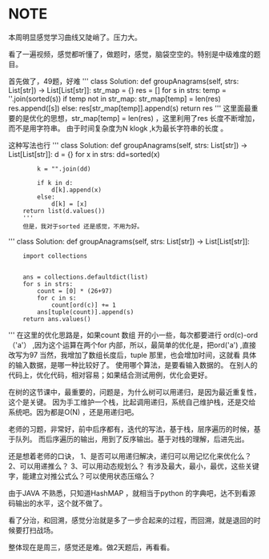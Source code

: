 # NOTE


本周明显感觉学习曲线又陡峭了。压力大。

看了一遍视频，感觉都听懂了，做题时，感觉，脑袋空空的。特别是中级难度的题目。

首先做了，49题，好难
'''
class Solution:
    def groupAnagrams(self, strs: List[str]) -> List[List[str]]:
        str_map = {}
        res = []
        for s in strs:
            temp = ''.join(sorted(s))
            if temp not in str_map:
                str_map[temp] = len(res)
                res.append([s])
            else:
                res[str_map[temp]].append(s)
        return res
'''
这里面最重要的是优化的思想，str_map[temp] = len(res) ，这里利用了res 长度不断增加，而不是用字符串。
 由于时间复杂度为N klogk ,k为最长字符串的长度 。

 这种写法也行
'''
 class Solution:
    def groupAnagrams(self, strs: List[str]) -> List[List[str]]:
        d = {}
        for x in strs:
            dd=sorted(x)

            k = "".join(dd)

            if k in d:
                d[k].append(x)
            else:
                d[k] = [x]
        return list(d.values())
        '''
        但是，我对于sorted 还是感觉，不用为好。
 '''
class Solution:
    def groupAnagrams(self, strs: List[str]) -> List[List[str]]:

        import collections


        ans = collections.defaultdict(list)
        for s in strs:
            count = [0] * (26+97)
            for c in s:
                count[ord(c)] += 1
            ans[tuple(count)].append(s)
        return ans.values()
'''
在这里的优化思路是，如果count 数组 开的小一些，每次都要进行 ord(c)-ord（'a'） ,因为这个运算在两个for 内部，所以，最简单的优化是，把ord('a') ,直接改写为97
当然，我增加了数组长度后，tuple 那里，也会增加时间，这就看 具体的输入数据，是哪一种比较好了。
使用哪个算法，是要看输入数据的。 在别人的代码上，优化代码，相对容易；如果结合测试用例，优化会更好。


在树的这节课中，最重要的，问题是，为什么树可以用递归，是因为最近重复性，这个是关键。
因为手工维护一个栈，比起调用递归，系统自己维护栈，还是交给系统吧。因为都是O(N) ，还是用递归吧。

老师的习题，非常好，前中后序都有，迭代的写法，基于栈，层序遍历的时候，基于队列。
而后序遍历的输出，用到了反序输出。基于对栈的理解，后进先出。


还是想着老师的口诀，
1、是否可以用递归解决，递归可以用记忆化来优化么？
2、可以用递推么？
3、可以用动态规划么？ 有涉及最大，最小，最优，这些关键字，能建立对推公式么？可以使用状态压缩么？

由于JAVA 不熟悉，只知道HashMAP ，就相当于python 的字典吧，达不到看源码输出的水平，这个就不做了。

看了分治，和回溯，感觉分治就是多了一步合起来的过程，而回溯，就是退回的时候要打扫战场。

整体现在是周三，感觉还是难。做2天题后，再看看。


